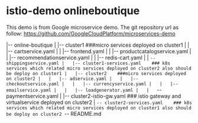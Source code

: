 # istio-demo onlineboutique
This demo is from Google microservice demo.
The git repository url as follow:
https://github.com/GoogleCloudPlatform/microservices-demo

|-- online-boutique
|   |-- cluster1      ###micro services deployed on cluster1
|   |   |-- cartservice.yaml
|   |   |-- frontend.yaml
|   |   |-- productcatalogservice.yaml
|   |   |-- recommendationservice.yaml
|   |   |-- redis-cart.yaml
|   |   `-- shippingservice.yaml
|   |-- cluster1-services.yaml    ### k8s services which related micro services deployed on cluster2 also should be deploy on cluster1
|   |-- cluster2    ###micro services deployed on cluster2
|   |   |-- adservice.yaml
|   |   |-- checkoutservice.yaml
|   |   |-- currencyservice.yaml
|   |   |-- emailservice.yaml
|   |   |-- loadgenerator.yaml
|   |   `-- paymentservice.yaml
|   |-- cluster2-istio-gw.yaml    ### istio gateway and virtualservice deployed on cluster2
|   `-- cluster2-services.yaml    ### k8s services which related micro services deployed on cluster1 also should be deploy on cluster2
`-- README.md
